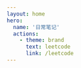 ```yaml
---
layout: home
hero:
  name: '日常笔记'
  actions:
    - theme: brand
      text: leetcode
      link: /leetcode
---
```

